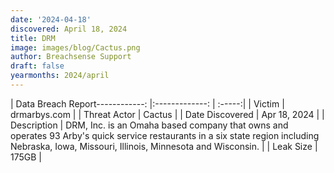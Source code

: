 ```yaml
---
date: '2024-04-18'
discovered: April 18, 2024
title: DRM
image: images/blog/Cactus.png
author: Breachsense Support
draft: false
yearmonths: 2024/april
---
```


| Data Breach Report------------:     |:-------------:    | :-----:|
| Victim      | drmarbys.com      | 
| Threat Actor      | Cactus      | 
| Date Discovered      | Apr 18, 2024      | 
| Description      | DRM, Inc. is an Omaha based company that owns and operates 93 Arby's quick service restaurants in a six state region including Nebraska, Iowa, Missouri, Illinois, Minnesota and Wisconsin.      | 
| Leak Size      | 175GB      | 

